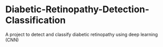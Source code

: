 # Diabetic-Retinopathy-Detection-Classification
A project to detect and classify diabetic retinopathy using deep learning (CNN)
